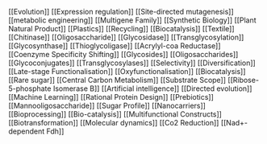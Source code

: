 [[Evolution]]
[[Expression regulation]]
[[Site-directed mutagenesis]]
[[metabolic engineering]]
[[Multigene Family]]
[[Synthetic Biology]]
[[Plant Natural Product]]
[[Plastics]]
[[Recycling]]
[[Biocatalysis]]
[[Textile]]
[[Chitinase]]
[[Oligosaccharide]]
[[Glycosidase]]
[[Transglycosylation]]
[[Glycosynthase]]
[[Thioglycoligase]]
[[Acrylyl-coa Reductase]]
[[Coenzyme Specificity Shifting]]
[[Glycosides]]
[[Oligosaccharides]]
[[Glycoconjugates]]
[[Transglycosylases]]
[[Selectivity]]
[[Diversification]]
[[Late-stage Functionalisation]]
[[Oxyfunctionalisation]]
[[Biocatalysis]]
[[Rare sugar]]
[[Central Carbon Metabolism]]
[[Substrate Scope]]
[[Ribose-5-phosphate Isomerase B]]
[[Artificial intelligence]]
[[Directed evolution]]
[[Machine Learning]]
[[Rational Protein Design]]
[[Prebiotics]]
[[Mannooligosaccharide]]
[[Sugar Profile]]
[[Nanocarriers]]
[[Bioprocessing]]
[[Bio-catalysis]]
[[Multifunctional Constructs]]
[[Biotransformation]]
[[Molecular dynamics]]
[[Co2 Reduction]]
[[Nad+-dependent Fdh]]
